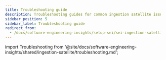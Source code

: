 ```yaml
---
title: Troubleshooting guide
description: Troubleshooting guides for common ingestion satellite issues.
sidebar_position: 5
sidebar_label: Troubleshooting guide
redirect_from:
  - /docs/software-engineering-insights/setup-sei/sei-ingestion-satellite/satellite-troubleshooting-and-faqs
---
```


import Troubleshooting from '@site/docs/software-engineering-insights/shared/ingestion-satellite/troubleshooting.md';

<Troubleshooting />